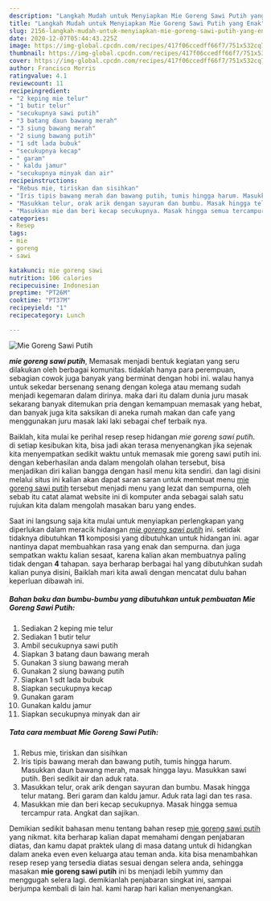 ```yaml
---
description: "Langkah Mudah untuk Menyiapkan Mie Goreng Sawi Putih yang Enak"
title: "Langkah Mudah untuk Menyiapkan Mie Goreng Sawi Putih yang Enak"
slug: 2156-langkah-mudah-untuk-menyiapkan-mie-goreng-sawi-putih-yang-enak
date: 2020-12-07T05:44:43.225Z
image: https://img-global.cpcdn.com/recipes/417f06ccedff66f7/751x532cq70/mie-goreng-sawi-putih-foto-resep-utama.jpg
thumbnail: https://img-global.cpcdn.com/recipes/417f06ccedff66f7/751x532cq70/mie-goreng-sawi-putih-foto-resep-utama.jpg
cover: https://img-global.cpcdn.com/recipes/417f06ccedff66f7/751x532cq70/mie-goreng-sawi-putih-foto-resep-utama.jpg
author: Francisco Morris
ratingvalue: 4.1
reviewcount: 11
recipeingredient:
- "2 keping mie telur"
- "1 butir telur"
- "secukupnya sawi putih"
- "3 batang daun bawang merah"
- "3 siung bawang merah"
- "2 siung bawang putih"
- "1 sdt lada bubuk"
- "secukupnya kecap"
- " garam"
- " kaldu jamur"
- "secukupnya minyak dan air"
recipeinstructions:
- "Rebus mie, tiriskan dan sisihkan"
- "Iris tipis bawang merah dan bawang putih, tumis hingga harum. Masukkan daun bawang merah, masak hingga layu. Masukkan sawi putih. Beri sedikit air dan aduk rata."
- "Masukkan telur, orak arik dengan sayuran dan bumbu. Masak hingga telur matang. Beri garam dan kaldu jamur. Aduk rata lagi dan tes rasa."
- "Masukkan mie dan beri kecap secukupnya. Masak hingga semua tercampur rata. Angkat dan sajikan."
categories:
- Resep
tags:
- mie
- goreng
- sawi

katakunci: mie goreng sawi 
nutrition: 106 calories
recipecuisine: Indonesian
preptime: "PT26M"
cooktime: "PT37M"
recipeyield: "1"
recipecategory: Lunch

---
```



![Mie Goreng Sawi Putih](https://img-global.cpcdn.com/recipes/417f06ccedff66f7/751x532cq70/mie-goreng-sawi-putih-foto-resep-utama.jpg)

<b><i>mie goreng sawi putih</i></b>, Memasak menjadi bentuk kegiatan yang seru dilakukan oleh berbagai komunitas. tidaklah hanya para perempuan, sebagian cowok juga banyak yang berminat dengan hobi ini. walau hanya untuk sekedar bersenang senang dengan kolega atau memang sudah menjadi kegemaran dalam dirinya. maka dari itu dalam dunia juru masak sekarang banyak ditemukan pria dengan kemampuan memasak yang hebat, dan banyak juga kita saksikan di aneka rumah makan dan cafe yang menggunakan juru masak laki laki sebagai chef terbaik nya.



Baiklah, kita mulai ke perihal resep resep hidangan <i>mie goreng sawi putih</i>. di setiap kesibukan kita, bisa jadi akan terasa menyenangkan jika sejenak kita menyempatkan sedikit waktu untuk memasak mie goreng sawi putih ini. dengan keberhasilan anda dalam mengolah olahan tersebut, bisa menjadikan diri kalian bangga dengan hasil menu kita sendiri. dan lagi disini melalui situs ini kalian akan dapat saran saran untuk membuat menu <u>mie goreng sawi putih</u> tersebut menjadi menu yang lezat dan sempurna, oleh sebab itu catat alamat website ini di komputer anda sebagai salah satu rujukan kita dalam mengolah masakan baru yang endes.


Saat ini langsung saja kita mulai untuk menyiapkan perlengkapan yang diperlukan dalam meracik hidangan <u><i>mie goreng sawi putih</i></u> ini. setidak tidaknya dibutuhkan <b>11</b> komposisi yang dibutuhkan untuk hidangan ini. agar nantinya dapat membuahkan rasa yang enak dan sempurna. dan juga sempatkan waktu kalian sesaat, karena kalian akan membuatnya paling tidak dengan <b>4</b> tahapan. saya berharap berbagai hal yang dibutuhkan sudah kalian punya disini, Baiklah mari kita awali dengan mencatat dulu bahan keperluan dibawah ini.

<!--inarticleads1-->

##### Bahan baku dan bumbu-bumbu yang dibutuhkan untuk pembuatan Mie Goreng Sawi Putih:

1. Sediakan 2 keping mie telur
1. Sediakan 1 butir telur
1. Ambil secukupnya sawi putih
1. Siapkan 3 batang daun bawang merah
1. Gunakan 3 siung bawang merah
1. Gunakan 2 siung bawang putih
1. Siapkan 1 sdt lada bubuk
1. Siapkan secukupnya kecap
1. Gunakan  garam
1. Gunakan  kaldu jamur
1. Siapkan secukupnya minyak dan air




<!--inarticleads2-->

##### Tata cara membuat Mie Goreng Sawi Putih:

1. Rebus mie, tiriskan dan sisihkan
1. Iris tipis bawang merah dan bawang putih, tumis hingga harum. Masukkan daun bawang merah, masak hingga layu. Masukkan sawi putih. Beri sedikit air dan aduk rata.
1. Masukkan telur, orak arik dengan sayuran dan bumbu. Masak hingga telur matang. Beri garam dan kaldu jamur. Aduk rata lagi dan tes rasa.
1. Masukkan mie dan beri kecap secukupnya. Masak hingga semua tercampur rata. Angkat dan sajikan.




Demikian sedikit bahasan menu tentang bahan resep <u>mie goreng sawi putih</u> yang nikmat. kita berharap kalian dapat memahami dengan penjabaran diatas, dan kamu dapat praktek ulang di masa datang untuk di hidangkan dalam aneka even even keluarga atau teman anda. kita bisa menambahkan resep resep yang tersedia diatas sesuai dengan selera anda, sehingga masakan <b>mie goreng sawi putih</b> ini bs menjadi lebih yummy dan menggugah selera lagi. demikianlah penjabaran singkat ini, sampai berjumpa kembali di lain hal. kami harap hari kalian menyenangkan.
